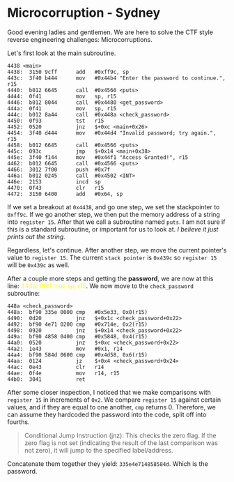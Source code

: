 # Microcorruption - Sydney

Good evening ladies and gentlemen. We are here to solve the CTF style reverse engineering challenges: Microcorruptions.

Let's first look at the main subroutine. 

``` text
4438 <main>
4438:  3150 9cff      add	#0xff9c, sp
443c:  3f40 b444      mov	#0x44b4 "Enter the password to continue.", r15
4440:  b012 6645      call	#0x4566 <puts>
4444:  0f41           mov	sp, r15
4446:  b012 8044      call	#0x4480 <get_password>
444a:  0f41           mov	sp, r15
444c:  b012 8a44      call	#0x448a <check_password>
4450:  0f93           tst	r15
4452:  0520           jnz	$+0xc <main+0x26>
4454:  3f40 d444      mov	#0x44d4 "Invalid password; try again.", r15
4458:  b012 6645      call	#0x4566 <puts>
445c:  093c           jmp	$+0x14 <main+0x38>
445e:  3f40 f144      mov	#0x44f1 "Access Granted!", r15
4462:  b012 6645      call	#0x4566 <puts>
4466:  3012 7f00      push	#0x7f
446a:  b012 0245      call	#0x4502 <INT>
446e:  2153           incd	sp
4470:  0f43           clr	r15
4472:  3150 6400      add	#0x64, sp
```

If we set a breakout at `0x4438`, and go one step, we set the stackpointer to `0xff9c`. If we go another step, 
we then put the memory address of a string into `register 15`. After that we call a subroutine named `puts`. I am
not sure if this is a standard subroutine, or important for us to look at. *I believe it just prints out the string.*

Regardless, let's continue. After another step, we move the current pointer's value to `register 15`. The current
`stack pointer` is `0x439c` so `register 15` will be `0x439c` as well. 

After a couple more steps and getting the **password**, we are now at this line: <span style="color:yellow">444a:  0f41          mov      sp, r15</span>.
We now move to the `check_password` subroutine:

```
448a <check_password>
448a:  bf90 335e 0000 cmp	#0x5e33, 0x0(r15)
4490:  0d20           jnz	$+0x1c <check_password+0x22>
4492:  bf90 4e71 0200 cmp	#0x714e, 0x2(r15)
4498:  0920           jnz	$+0x14 <check_password+0x22>
449a:  bf90 4858 0400 cmp	#0x5848, 0x4(r15)
44a0:  0520           jnz	$+0xc <check_password+0x22>
44a2:  1e43           mov	#0x1, r14
44a4:  bf90 584d 0600 cmp	#0x4d58, 0x6(r15)
44aa:  0124           jz	$+0x4 <check_password+0x24>
44ac:  0e43           clr	r14
44ae:  0f4e           mov	r14, r15
44b0:  3041           ret
```

After some closer inspection, I noticed that we make comparisons with `register 15` in increments of `0x2`. We compare
`register 15` against certain values, and if they are equal to one another, `cmp` returns 0. Therefore, we can assume
they hardcoded the password into the code, split off into fourths. 

>Conditional Jump Instruction (jnz): This checks the zero flag. If the zero flag is not set 
>(indicating the result of the last comparison was not zero), it will jump to the specified label/address.

Concatenate them together they yield: `335e4e714858584d`. Which is the password. 



